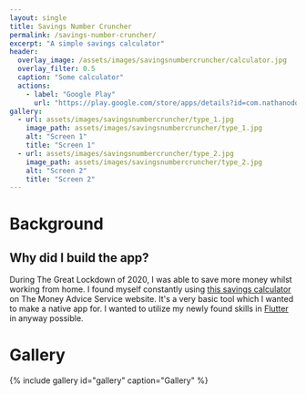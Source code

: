 ```yaml
---
layout: single
title: Savings Number Cruncher
permalink: /savings-number-cruncher/
excerpt: "A simple savings calculator"
header:
  overlay_image: /assets/images/savingsnumbercruncher/calculator.jpg
  overlay_filter: 0.5
  caption: "Some calculator"
  actions:
    - label: "Google Play"
      url: "https://play.google.com/store/apps/details?id=com.nathanodong.savings_number_cruncher"
gallery:
  - url: assets/images/savingsnumbercruncher/type_1.jpg
    image_path: assets/images/savingsnumbercruncher/type_1.jpg
    alt: "Screen 1"
    title: "Screen 1"
  - url: assets/images/savingsnumbercruncher/type_2.jpg
    image_path: assets/images/savingsnumbercruncher/type_2.jpg
    alt: "Screen 2"
    title: "Screen 2"
---
```

# Background
## Why did I build the app?
During The Great Lockdown of 2020, I was able to save more money
whilst working from home. I found myself constantly using [this savings
calculator](https://www.moneyadviceservice.org.uk/en/tools/savings-calculator)
on The Money Advice Service website. It's a very basic tool which I wanted
to make a native app for. I wanted to utilize my newly found skills in
[Flutter](https://flutter.dev/) in anyway possible. 

# Gallery
{% include gallery id="gallery" caption="Gallery" %}
